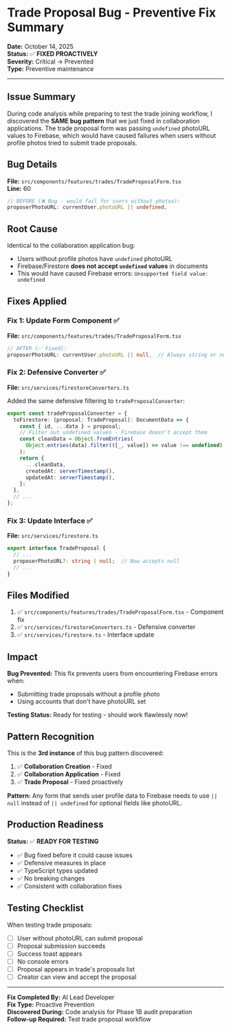 # Trade Proposal Bug - Preventive Fix Summary

**Date:** October 14, 2025  
**Status:** ✅ **FIXED PROACTIVELY**  
**Severity:** Critical → Prevented  
**Type:** Preventive maintenance

---

## Issue Summary

During code analysis while preparing to test the trade joining workflow, I discovered the **SAME bug pattern** that we just fixed in collaboration applications. The trade proposal form was passing `undefined` photoURL values to Firebase, which would have caused failures when users without profile photos tried to submit trade proposals.

## Bug Details

**File:** `src/components/features/trades/TradeProposalForm.tsx`  
**Line:** 60

```typescript
// BEFORE (❌ Bug - would fail for users without photos):
proposerPhotoURL: currentUser.photoURL || undefined,
```

## Root Cause

Identical to the collaboration application bug:
- Users without profile photos have `undefined` photoURL
- Firebase/Firestore **does not accept `undefined` values** in documents
- This would have caused Firebase errors: `Unsupported field value: undefined`

## Fixes Applied

### Fix 1: Update Form Component ✅
**File:** `src/components/features/trades/TradeProposalForm.tsx`

```typescript
// AFTER (✅ Fixed):
proposerPhotoURL: currentUser.photoURL || null,  // Always string or null
```

### Fix 2: Defensive Converter ✅
**File:** `src/services/firestoreConverters.ts`

Added the same defensive filtering to `tradeProposalConverter`:

```typescript
export const tradeProposalConverter = {
  toFirestore: (proposal: TradeProposal): DocumentData => {
    const { id, ...data } = proposal;
    // Filter out undefined values - Firebase doesn't accept them
    const cleanData = Object.fromEntries(
      Object.entries(data).filter(([_, value]) => value !== undefined)
    );
    return {
      ...cleanData,
      createdAt: serverTimestamp(),
      updatedAt: serverTimestamp(),
    };
  },
  // ...
};
```

### Fix 3: Update Interface ✅
**File:** `src/services/firestore.ts`

```typescript
export interface TradeProposal {
  // ...
  proposerPhotoURL?: string | null;  // Now accepts null
  // ...
}
```

## Files Modified

1. ✅ `src/components/features/trades/TradeProposalForm.tsx` - Component fix
2. ✅ `src/services/firestoreConverters.ts` - Defensive converter
3. ✅ `src/services/firestore.ts` - Interface update

## Impact

**Bug Prevented:** This fix prevents users from encountering Firebase errors when:
- Submitting trade proposals without a profile photo
- Using accounts that don't have photoURL set

**Testing Status:** Ready for testing - should work flawlessly now!

## Pattern Recognition

This is the **3rd instance** of this bug pattern discovered:
1. ✅ **Collaboration Creation** - Fixed
2. ✅ **Collaboration Application** - Fixed
3. ✅ **Trade Proposal** - Fixed proactively

**Pattern:** Any form that sends user profile data to Firebase needs to use `|| null` instead of `|| undefined` for optional fields like photoURL.

## Production Readiness

**Status:** ✅ **READY FOR TESTING**

- ✅ Bug fixed before it could cause issues
- ✅ Defensive measures in place
- ✅ TypeScript types updated
- ✅ No breaking changes
- ✅ Consistent with collaboration fixes

## Testing Checklist

When testing trade proposals:
- [ ] User without photoURL can submit proposal
- [ ] Proposal submission succeeds
- [ ] Success toast appears
- [ ] No console errors
- [ ] Proposal appears in trade's proposals list
- [ ] Creator can view and accept the proposal

---

**Fix Completed By:** AI Lead Developer  
**Fix Type:** Proactive Prevention  
**Discovered During:** Code analysis for Phase 1B audit preparation  
**Follow-up Required:** Test trade proposal workflow



